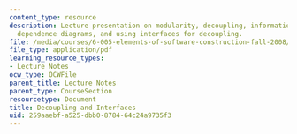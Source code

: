 ```yaml
---
content_type: resource
description: Lecture presentation on modularity, decoupling, information hiding, module
  dependence diagrams, and using interfaces for decoupling.
file: /media/courses/6-005-elements-of-software-construction-fall-2008/259aaebfa525dbb0878464c24a9735f3_MIT6_005f08_lec08.pdf
file_type: application/pdf
learning_resource_types:
- Lecture Notes
ocw_type: OCWFile
parent_title: Lecture Notes
parent_type: CourseSection
resourcetype: Document
title: Decoupling and Interfaces
uid: 259aaebf-a525-dbb0-8784-64c24a9735f3
---
```

